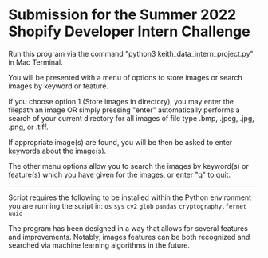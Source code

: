 # Submission for the Summer 2022 Shopify Developer Intern Challenge

Run this program via the command "python3 keith_data_intern_project.py" in Mac Terminal. 

You will be presented with a menu of options to store images or search images by keyword or feature. 

If you choose option 1 (Store images in directory), you may enter the filepath an image OR simply pressing "enter" automatically performs a search of your current directory for all images of file type .bmp, .jpeg, .jpg, .png, or .tiff.

If appropriate image(s) are found, you will be then be asked to enter keywords about the image(s).

The other menu options allow you to search the images by keyword(s) or feature(s) which you have given for the images, or enter "q" to quit.
________________________________________________________________

Script requires the following to be installed within the Python environment
you are running the script in: `os` `sys` `cv2` `glob` `pandas` `cryptography.fernet` `uuid`

The program has been designed in a way that allows for several features and improvements. Notably, images features can be both recognized and searched via machine learning algorithms in the future. 